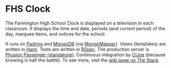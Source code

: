 # FHS Clock

The Farmington High School Clock is displayed on a television in each classroom. It displays the time and date, periods (and current period) of the day, marquee items, and notices for the school.

It runs on [Padrino](http://padrinorb.com) and [MongoDB](http://mongodb.org) (via [MongoMapper](http://mongomapper.com)). Views (templates) are written in [Haml](http://haml-lang.com). Tests are written in [RSpec](http://rspec.info). The production server is [Phusion Passenger (standalone)](http://www.modrails.com/documentation/Users%20guide%20Standalone.html). Continuous integration by [CIJoe](https://github.com/defunkt/cijoe) (because knowing is half the battle). To see more, visit the [wiki page on The Stack](https://github.com/eturk/fhsclock/wiki/The-Stack).
